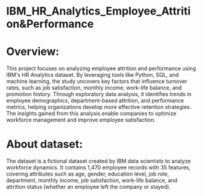 # IBM_HR_Analytics_Employee_Attrition&Performance

# Overview:
This project focuses on analyzing employee attrition and performance using IBM's HR Analytics dataset. By leveraging tools like Python, SQL, and machine learning, the study uncovers key factors that influence turnover rates, such as job satisfaction, monthly income, work-life balance, and promotion history. Through exploratory data analysis, it identifies trends in employee demographics, department-based attrition, and performance metrics, helping organizations develop more effective retention strategies. The insights gained from this analysis enable companies to optimize workforce management and improve employee satisfaction.

# About dataset:
The  dataset is a fictional dataset created by IBM data scientists to analyze workforce dynamics. It contains 1,470 employee records with 35 features, covering attributes such as age, gender, education level, job role, department, monthly income, job satisfaction, work-life balance, and attrition status (whether an employee left the company or stayed).


